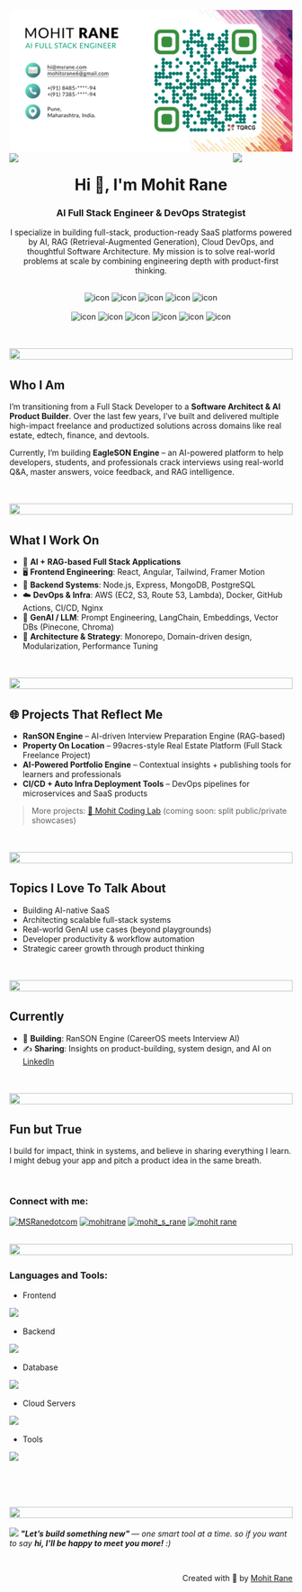 ![logo](msr-mask-vc-card-v3.png)
<img align="left" src="https://user-images.githubusercontent.com/65187002/144930161-2f783401-8d27-4fdf-a2f7-cc0ba32f1f1f.gif" width="21%" style="display:inline;">
<img align="right" src="https://user-images.githubusercontent.com/65187002/144930161-2f783401-8d27-4fdf-a2f7-cc0ba32f1f1f.gif" width="21%" style="display:inline;">

<h1 align="center">Hi 👋, I'm Mohit Rane</h1>
<h3 align="center">AI Full Stack Engineer & DevOps Strategist</h3>
<p align="center">I specialize in building full-stack, production-ready SaaS platforms powered by AI, RAG (Retrieval-Augmented Generation), Cloud DevOps, and thoughtful Software Architecture. My mission is to solve real-world problems at scale by combining engineering depth with product-first thinking.</p>
<!-- <p align="center"> 
 <img src="https://komarev.com/ghpvc/?username=mohit16&label=Profile%20views&color=0e75b6&style=flat" alt="mohit rane" /> 
 <img src="https://img.shields.io/badge/Languages-Python | Java | PHP | Typescript | Node | React -green.svg" alt="mohit rane's languages" />
 <img alt="Profile followers" src="https://img.shields.io/github/followers/mohit16">
</p> -->
<br/>

<div align="center">
  <img src="https://techstack-generator.vercel.app/js-icon.svg" alt="icon"width="50" height="50" />
  <img src="https://techstack-generator.vercel.app/ts-icon.svg" alt="icon" width="50" height="50" />
  <img src="https://techstack-generator.vercel.app/react-icon.svg" alt="icon" width="50" height="50" />
  <img src="https://techstack-generator.vercel.app/python-icon.svg" alt="icon" width="50" height="50" />
 <img src="https://techstack-generator.vercel.app/mysql-icon.svg" alt="icon" width="50" height="50" />
</div>

<br>

<div align="center">
  <img src="https://techstack-generator.vercel.app/aws-icon.svg" alt="icon" width="50" height="50" />
  <img src="https://techstack-generator.vercel.app/docker-icon.svg" alt="icon" width="50" height="50" />
  <img src="https://techstack-generator.vercel.app/github-icon.svg" alt="icon" width="50" height="50" />
  <img src="https://techstack-generator.vercel.app/prettier-icon.svg" alt="icon" width="50" height="50" />
  <img src="https://techstack-generator.vercel.app/restapi-icon.svg" alt="icon" width="50" height="50" />
  <img src="https://techstack-generator.vercel.app/graphql-icon.svg" alt="icon" width="50" height="50" />
</div>

<br><br>
<img src="https://i.imgur.com/dBaSKWF.gif" height="20" width="100%">
## Who I Am
I’m transitioning from a Full Stack Developer to a **Software Architect & AI Product Builder**. Over the last few years, I’ve built and delivered multiple high-impact freelance and productized solutions across domains like real estate, edtech, finance, and devtools.

Currently, I’m building **EagleSON Engine** – an AI-powered platform to help developers, students, and professionals crack interviews using real-world Q&A, master answers, voice feedback, and RAG intelligence.

<br><br>
<img src="https://i.imgur.com/dBaSKWF.gif" height="20" width="100%">
## What I Work On

- 🧱 **AI + RAG-based Full Stack Applications**
- 🖥️ **Frontend Engineering**: React, Angular, Tailwind, Framer Motion
- 🔧 **Backend Systems**: Node.js, Express, MongoDB, PostgreSQL
- ☁️ **DevOps & Infra**: AWS (EC2, S3, Route 53, Lambda), Docker, GitHub Actions, CI/CD, Nginx
- 🧠 **GenAI / LLM**: Prompt Engineering, LangChain, Embeddings, Vector DBs (Pinecone, Chroma)
- 🎯 **Architecture & Strategy**: Monorepo, Domain-driven design, Modularization, Performance Tuning

<br><br>
<img src="https://i.imgur.com/dBaSKWF.gif" height="20" width="100%">
## 🌐 Projects That Reflect Me

- **RanSON Engine** – AI-driven Interview Preparation Engine (RAG-based)
- **Property On Location** – 99acres-style Real Estate Platform (Full Stack Freelance Project)
- **AI-Powered Portfolio Engine** – Contextual insights + publishing tools for learners and professionals
- **CI/CD + Auto Infra Deployment Tools** – DevOps pipelines for microservices and SaaS products

> More projects: [📁 Mohit Coding Lab](https://github.com/msranedotcom) (coming soon: split public/private showcases)

<br><br>
<img src="https://i.imgur.com/dBaSKWF.gif" height="20" width="100%">
## Topics I Love To Talk About

- Building AI-native SaaS
- Architecting scalable full-stack systems
- Real-world GenAI use cases (beyond playgrounds)
- Developer productivity & workflow automation
- Strategic career growth through product thinking

<br><br>
<img src="https://i.imgur.com/dBaSKWF.gif" height="20" width="100%">
## Currently

- 🔭 **Building**: RanSON Engine (CareerOS meets Interview AI)
- ✍️ **Sharing**: Insights on product-building, system design, and AI on [LinkedIn](https://linkedin.com/in/msranedotcom)

<br><br>
<img src="https://i.imgur.com/dBaSKWF.gif" height="20" width="100%">
## Fun but True
I build for impact, think in systems, and believe in sharing everything I learn.  
I might debug your app and pitch a product idea in the same breath.



<br>
<h3 align="left">Connect with me:</h3>
<p align="left">
 <a href="https://x.com/MSRanedotcom" target="blank"><img align="center" src="https://raw.githubusercontent.com/rahuldkjain/github-profile-readme-generator/master/src/images/icons/Social/twitter.svg" alt="MSRanedotcom" height="30" width="40" /></a>
<a href="https://linkedin.com/in/msranedotcom/" target="blank"><img align="center" src="https://raw.githubusercontent.com/rahuldkjain/github-profile-readme-generator/master/src/images/icons/Social/linked-in-alt.svg" alt="mohitrane" height="30" width="40" /></a>
<a href="https://www.instagram.com/mohitsrane/" target="blank"><img align="center" src="https://raw.githubusercontent.com/rahuldkjain/github-profile-readme-generator/master/src/images/icons/Social/instagram.svg" alt="mohit_s_rane" height="30" width="40" /></a>
<a href="https://www.msrane.com" target="blank"><img align="center" src="./m-logo-gif.gif" alt="mohit rane" height="40" width="40" /></a>
</p>
<br>

<img src="https://i.imgur.com/dBaSKWF.gif" height="20" width="100%">

<h3 align="left">Languages and Tools:</h3>

- Frontend
<p align="left">
  <a href="https://skillicons.dev">
    <img src="https://skillicons.dev/icons?i=angular,react,ts,js,nextjs,redux,tailwind,materialui" />
  </a>
</p>

- Backend
<p align="left">
  <a href="https://skillicons.dev">
    <img src="https://skillicons.dev/icons?i=nodejs,express,py,fastapi" />
  </a>
</p>

- Database
<p align="left">
  <a href="https://skillicons.dev">
    <img src="https://skillicons.dev/icons?i=mongodb,mysql,postgresql" />
  </a>
</p>

- Cloud Servers
<p align="left">
  <a href="https://skillicons.dev">
    <img src="https://skillicons.dev/icons?i=aws,firebase,vercel,netlify" />
  </a>
</p>

- Tools
<p align="left">
  <a href="https://skillicons.dev">
    <img src="https://skillicons.dev/icons?i=git,github,docker,ansible,kubernetes,vscode,postman" />
  </a>
</p>

<!-- <br/> -->

<!-- <img src="https://i.imgur.com/dBaSKWF.gif" height="20" width="100%"> -->

<br><br><br>

<img src="https://i.imgur.com/dBaSKWF.gif" height="20" width="100%">

<img src="https://media.giphy.com/media/LnQjpWaON8nhr21vNW/giphy.gif" width="60"> <em><b> "Let’s build something new" </b> — one smart tool at a time. so if you want to say <b>hi, I'll be happy to meet you more!</b> :)</em>

<br>
<p align="right" > Created with 🧡 by <a href="https://msrane.com/">Mohit Rane</a></p>

